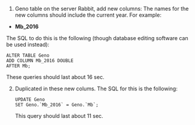 1. Geno table on the server Rabbit, add new columns: 
 The names for the new columns should include the current year. For example: 
  - **Mb_2016**
  
  The SQL to do this is the following (though database editing software can be used instead):
  ```
  ALTER TABLE Geno
  ADD COLUMN Mb_2016 DOUBLE
  AFTER Mb;
  ```
   
  These queries should last about 16 sec.

2. Duplicated in these new colums. The SQL for this is the following:
   ```
   UPDATE Geno
   SET Geno.`Mb_2016` = Geno.`Mb`;
   ```

   This query should last about 11 sec.
